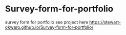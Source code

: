 # Survey-form-for-portfolio
survey form for portfolio
see project here https://stewart-okwaro.github.io/Survey-form-for-portfolio/
